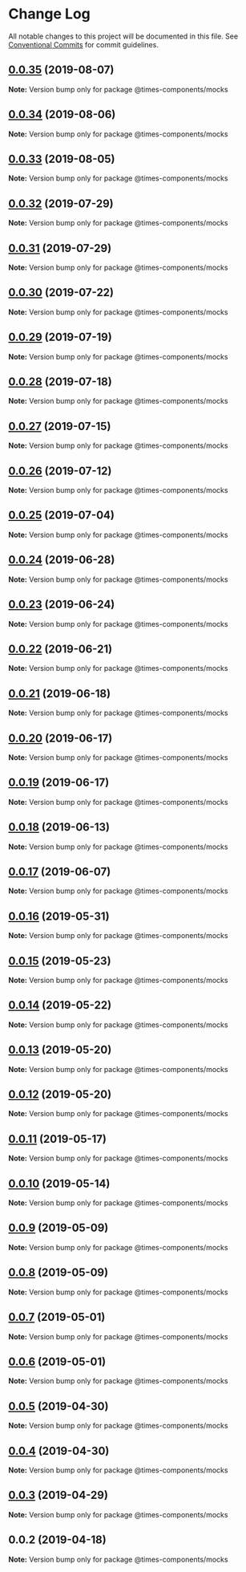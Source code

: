 # Change Log

All notable changes to this project will be documented in this file.
See [Conventional Commits](https://conventionalcommits.org) for commit guidelines.

## [0.0.35](https://github.com/newsuk/times-components/compare/@times-components/mocks@0.0.34...@times-components/mocks@0.0.35) (2019-08-07)

**Note:** Version bump only for package @times-components/mocks





## [0.0.34](https://github.com/newsuk/times-components/compare/@times-components/mocks@0.0.33...@times-components/mocks@0.0.34) (2019-08-06)

**Note:** Version bump only for package @times-components/mocks





## [0.0.33](https://github.com/newsuk/times-components/compare/@times-components/mocks@0.0.32...@times-components/mocks@0.0.33) (2019-08-05)

**Note:** Version bump only for package @times-components/mocks





## [0.0.32](https://github.com/newsuk/times-components/compare/@times-components/mocks@0.0.31...@times-components/mocks@0.0.32) (2019-07-29)

**Note:** Version bump only for package @times-components/mocks





## [0.0.31](https://github.com/newsuk/times-components/compare/@times-components/mocks@0.0.30...@times-components/mocks@0.0.31) (2019-07-29)

**Note:** Version bump only for package @times-components/mocks





## [0.0.30](https://github.com/newsuk/times-components/compare/@times-components/mocks@0.0.29...@times-components/mocks@0.0.30) (2019-07-22)

**Note:** Version bump only for package @times-components/mocks





## [0.0.29](https://github.com/newsuk/times-components/compare/@times-components/mocks@0.0.28...@times-components/mocks@0.0.29) (2019-07-19)

**Note:** Version bump only for package @times-components/mocks





## [0.0.28](https://github.com/newsuk/times-components/compare/@times-components/mocks@0.0.27...@times-components/mocks@0.0.28) (2019-07-18)

**Note:** Version bump only for package @times-components/mocks





## [0.0.27](https://github.com/newsuk/times-components/compare/@times-components/mocks@0.0.26...@times-components/mocks@0.0.27) (2019-07-15)

**Note:** Version bump only for package @times-components/mocks





## [0.0.26](https://github.com/newsuk/times-components/compare/@times-components/mocks@0.0.25...@times-components/mocks@0.0.26) (2019-07-12)

**Note:** Version bump only for package @times-components/mocks





## [0.0.25](https://github.com/newsuk/times-components/compare/@times-components/mocks@0.0.24...@times-components/mocks@0.0.25) (2019-07-04)

**Note:** Version bump only for package @times-components/mocks





## [0.0.24](https://github.com/newsuk/times-components/compare/@times-components/mocks@0.0.23...@times-components/mocks@0.0.24) (2019-06-28)

**Note:** Version bump only for package @times-components/mocks





## [0.0.23](https://github.com/newsuk/times-components/compare/@times-components/mocks@0.0.22...@times-components/mocks@0.0.23) (2019-06-24)

**Note:** Version bump only for package @times-components/mocks





## [0.0.22](https://github.com/newsuk/times-components/compare/@times-components/mocks@0.0.21...@times-components/mocks@0.0.22) (2019-06-21)

**Note:** Version bump only for package @times-components/mocks





## [0.0.21](https://github.com/newsuk/times-components/compare/@times-components/mocks@0.0.20...@times-components/mocks@0.0.21) (2019-06-18)

**Note:** Version bump only for package @times-components/mocks





## [0.0.20](https://github.com/newsuk/times-components/compare/@times-components/mocks@0.0.19...@times-components/mocks@0.0.20) (2019-06-17)

**Note:** Version bump only for package @times-components/mocks





## [0.0.19](https://github.com/newsuk/times-components/compare/@times-components/mocks@0.0.18...@times-components/mocks@0.0.19) (2019-06-17)

**Note:** Version bump only for package @times-components/mocks





## [0.0.18](https://github.com/newsuk/times-components/compare/@times-components/mocks@0.0.17...@times-components/mocks@0.0.18) (2019-06-13)

**Note:** Version bump only for package @times-components/mocks





## [0.0.17](https://github.com/newsuk/times-components/compare/@times-components/mocks@0.0.16...@times-components/mocks@0.0.17) (2019-06-07)

**Note:** Version bump only for package @times-components/mocks





## [0.0.16](https://github.com/newsuk/times-components/compare/@times-components/mocks@0.0.15...@times-components/mocks@0.0.16) (2019-05-31)

**Note:** Version bump only for package @times-components/mocks





## [0.0.15](https://github.com/newsuk/times-components/compare/@times-components/mocks@0.0.14...@times-components/mocks@0.0.15) (2019-05-23)

**Note:** Version bump only for package @times-components/mocks





## [0.0.14](https://github.com/newsuk/times-components/compare/@times-components/mocks@0.0.13...@times-components/mocks@0.0.14) (2019-05-22)

**Note:** Version bump only for package @times-components/mocks





## [0.0.13](https://github.com/newsuk/times-components/compare/@times-components/mocks@0.0.12...@times-components/mocks@0.0.13) (2019-05-20)

**Note:** Version bump only for package @times-components/mocks





## [0.0.12](https://github.com/newsuk/times-components/compare/@times-components/mocks@0.0.11...@times-components/mocks@0.0.12) (2019-05-20)

**Note:** Version bump only for package @times-components/mocks





## [0.0.11](https://github.com/newsuk/times-components/compare/@times-components/mocks@0.0.10...@times-components/mocks@0.0.11) (2019-05-17)

**Note:** Version bump only for package @times-components/mocks





## [0.0.10](https://github.com/newsuk/times-components/compare/@times-components/mocks@0.0.9...@times-components/mocks@0.0.10) (2019-05-14)

**Note:** Version bump only for package @times-components/mocks





## [0.0.9](https://github.com/newsuk/times-components/compare/@times-components/mocks@0.0.8...@times-components/mocks@0.0.9) (2019-05-09)

**Note:** Version bump only for package @times-components/mocks





## [0.0.8](https://github.com/newsuk/times-components/compare/@times-components/mocks@0.0.7...@times-components/mocks@0.0.8) (2019-05-09)

**Note:** Version bump only for package @times-components/mocks





## [0.0.7](https://github.com/newsuk/times-components/compare/@times-components/mocks@0.0.6...@times-components/mocks@0.0.7) (2019-05-01)

**Note:** Version bump only for package @times-components/mocks





## [0.0.6](https://github.com/newsuk/times-components/compare/@times-components/mocks@0.0.5...@times-components/mocks@0.0.6) (2019-05-01)

**Note:** Version bump only for package @times-components/mocks





## [0.0.5](https://github.com/newsuk/times-components/compare/@times-components/mocks@0.0.4...@times-components/mocks@0.0.5) (2019-04-30)

**Note:** Version bump only for package @times-components/mocks





## [0.0.4](https://github.com/newsuk/times-components/compare/@times-components/mocks@0.0.3...@times-components/mocks@0.0.4) (2019-04-30)

**Note:** Version bump only for package @times-components/mocks





## [0.0.3](https://github.com/newsuk/times-components/compare/@times-components/mocks@0.0.2...@times-components/mocks@0.0.3) (2019-04-29)

**Note:** Version bump only for package @times-components/mocks





## 0.0.2 (2019-04-18)

**Note:** Version bump only for package @times-components/mocks
